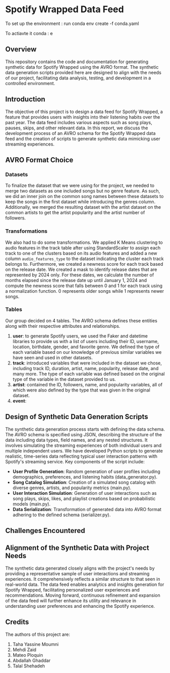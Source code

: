 # Spotify Wrapped Data Feed 
To set up the environment : run conda env create -f conda.yaml

To actiavte it conda :  e

## Overview
This repository contains the code and documentation for generating synthetic data for Spotify Wrapped using the AVRO format. The synthetic data generation scripts provided here are designed to align with the needs of our project, facilitating data analysis, testing, and development in a controlled environment.

## Introduction 
The objective of this project is to design a data feed for Spotify Wrapped, a feature that provides users with insights into their listening habits over the past year. The data feed includes various aspects such as song plays, pauses, skips, and other relevant data. In this report, we discuss the development process of an AVRO schema for the Spotify Wrapped data feed and the creation of scripts to generate synthetic data mimicking user streaming experiences.

## AVRO Format Choice 
### Datasets 
To finalize the dataset that we were using for the project, we needed to merge two datasets as one included songs but no genre feature. As such, we did an inner join on the common song names between these datasets to keep the songs in the first dataset while introducing the genres column. Additionally, we merged the resulting dataset  with the artist dataset on the common artists to get the artist popularity and the artist number of followers. 

### Transformations
We also had to do some transformations. We applied K Means clustering to audio features in the track table after using StandardScaler to assign each track to one of the clusters based on its audio features and added a new column `audio_features_type` to the dataset indicating the cluster each track belongs to. Furthermore, we created a newness score for each track based on the release date. We created a mask to identify release dates that are represented by 2024 only. For these dates, we calculate the number of months elapsed since the release date up until January 1, 2024 and compute the newness score that falls between 0 and 1 for each track using a normalization function. 0 represents older songs while 1 represents newer songs. 

### Tables 
Our group decided on 4 tables. The AVRO schema defines these entities along with their respective attributes and relationships.
1. **user**: to generate Spotify users, we used the Faker and datetime libraries to provide us with a list of users including their ID, username, location, birthdate, gender, and favorite genre. We defined the type of each variable based on our knowledge of previous similar variables we have seen and used in other datasets.
2. **track**: introduced variables that were included in the dataset we chose, including track ID, duration, artist, name, popularity, release date, and many more. The type of each variable was defined based on the original type of the variable in the dataset provided to us.
3. **artist**: contained the ID, followers, name, and popularity variables, all of which were also defined by the type that was given in the original dataset.
4. **event**:   


## Design of Synthetic Data Generation Scripts
The synthetic data generation process starts with defining the data schema. The AVRO schema is specified using JSON, describing the structure of the data including data types, field names, and any nested structures. It involves simulating the streaming experiences of both individual users and multiple independent users. We have developed Python scripts to generate realistic, time-series data reflecting typical user interaction patterns with Spotify's streaming service. Key components of the script include:
- **User Profile Generation**: Random generation of user profiles including demographics, preferences, and listening habits (data_generator.py).
- **Song Catalog Simulation**: Creation of a simulated song catalog with diverse genres, artists, and popularity metrics (main.py).
- **User Interaction Simulation**: Generation of user interactions such as song plays, skips, likes, and playlist creations based on probabilistic models (main.py).
- **Data Serialization**: Transformation of generated data into AVRO format adhering to the defined schema (serializer.py).



## Challenges Encountered


## Alignment of the Synthetic Data with Project Needs
The synthetic data generated closely aligns with the project's needs by providing a representative sample of user interactions and streaming experiences. It comprehensively reflects a similar structure to that seen in real-world data. The data feed enables analytics and insights generation for Spotify Wrapped, facilitating personalized user experiences and recommendations. Moving forward, continuous refinement and expansion of the data feed will further enhance its utility and relevance in understanding user preferences and enhancing the Spotify experience.

## Credits
The authors of this project are:
1. Taha Yassine Moumni
2. Mehdi Zaid
3. Mateo Ploquin 
4. Abdallah Ghaddar
5. Talal Shehadeh 


